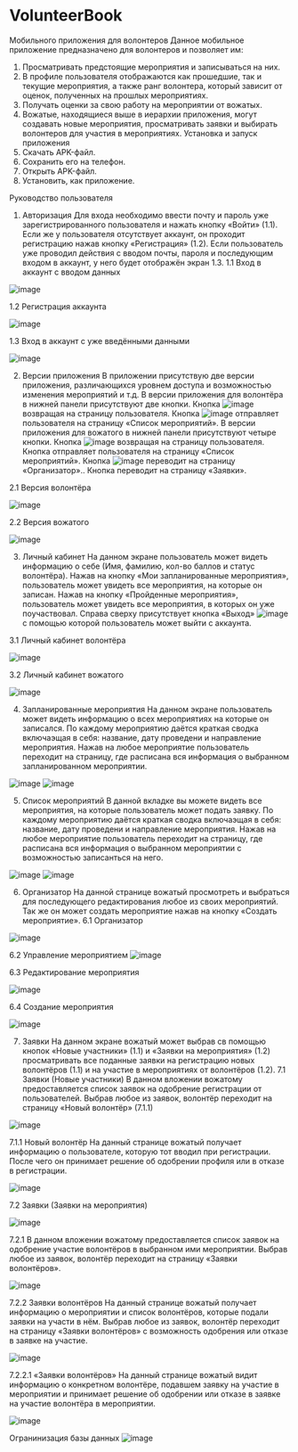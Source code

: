 # VolunteerBook

Мобильного приложения для волонтеров
Данное мобильное приложение предназначено для волонтеров и позволяет им:

1.	Просматривать предстоящие мероприятия и записываться на них.
2.	В профиле пользователя отображаются как прошедшие, так и текущие мероприятия, а также ранг волонтера, который зависит от оценок, полученных на прошлых мероприятиях.
3.	Получать оценки за свою работу на мероприятии от вожатых.
4.	Вожатые, находящиеся выше в иерархии приложения, могут создавать новые мероприятия, просматривать заявки и выбирать волонтеров для участия в мероприятиях.
Установка и запуск приложения
1.	Скачать APK-файл. 
2.	Сохранить его на телефон. 
3.	Открыть APK-файл. 
4.	Установить, как приложение.



Руководство пользователя
1. Авторизация
Для входа необходимо ввести почту и пароль уже зарегистрированного пользователя и нажать кнопку «Войти» (1.1). Если же у пользователя отсутствует аккаунт, он проходит регистрацию нажав кнопку «Регистрация» (1.2). Если пользователь уже проводил действия с вводом почты, пароля и последующим входом в аккаунт, у него будет отображён экран 1.3.
1.1 Вход в аккаунт с вводом данных
   
 ![image](https://github.com/EngiFire/VolunteerBook/assets/107999830/304ddedc-2128-4fec-843f-6c1df24f4d54)


1.2 Регистрация аккаунта

 ![image](https://github.com/EngiFire/VolunteerBook/assets/107999830/baabf571-e09e-4e40-bcd5-1b3ae581757a)


1.3 Вход в аккаунт с уже введёнными данными

![image](https://github.com/EngiFire/VolunteerBook/assets/107999830/fbcd5acb-f1f7-4a6e-bd91-940a4f0c4064)



2. Версии приложения
В приложении присутствую две версии приложения, различающихся уровнем доступа и возможностью изменения мероприятий и т.д.
В версии приложения для волонтёра в нижней панели присутствуют две кнопки. Кнопка ![image](https://github.com/EngiFire/VolunteerBook/assets/107999830/352b110d-c078-4aef-8549-f3aba619f7b7)
 возвращая на страницу пользователя. Кнопка ![image](https://github.com/EngiFire/VolunteerBook/assets/107999830/d40718a3-26bf-4047-b571-a74247af3f64)
 отправляет пользователя на страницу «Список мероприятий».
В версии приложения для вожатого в нижней панели присутствуют четыре кнопки. Кнопка ![image](https://github.com/EngiFire/VolunteerBook/assets/107999830/01b6d30a-f89e-4672-93e7-cbdbefd08f02)
 возвращая на страницу пользователя. Кнопка   отправляет пользователя на страницу «Список мероприятий». Кнопка ![image](https://github.com/EngiFire/VolunteerBook/assets/107999830/7210739b-35ba-4908-a391-34166b2e811b)  переводит на страницу «Организатор».. Кнопка   переводит на страницу «Заявки».


2.1 Версия волонтёра

![image](https://github.com/EngiFire/VolunteerBook/assets/107999830/80ddc0c2-f34d-4c8c-8a9c-c5749fa920e2)


2.2 Версия вожатого

![image](https://github.com/EngiFire/VolunteerBook/assets/107999830/a806733e-14be-4711-82b8-6f9166906aba)


3. Личный кабинет 
На данном экране пользователь может видеть информацию о себе (Имя, фамилию, кол-во баллов и статус волонтёра). Нажав на кнопку «Мои запланированные мероприятия», пользователь может увидеть все мероприятия, на которые он записан. Нажав на кнопку «Пройденные мероприятия», пользователь может увидеть все мероприятия, в которых он уже поучаствовал. Справа сверху присутствует кнопка «Выход» ![image](https://github.com/EngiFire/VolunteerBook/assets/107999830/87fe05cb-8007-4e41-b602-3adf2206a98b) с помощью которой пользователь может выйти с аккаунта.

3.1 Личный кабинет волонтёра

![image](https://github.com/EngiFire/VolunteerBook/assets/107999830/3d813b0e-1d12-45d7-af0f-45057e170ad2)


3.2 Личный кабинет вожатого

![image](https://github.com/EngiFire/VolunteerBook/assets/107999830/d9f0c4f9-0c34-4b2d-8029-93f7bc7dd03b)




4. Запланированные мероприятия
На данном экране пользователь может видеть информацию о всех мероприятиях на которые он записался. По каждому мероприятию даётся краткая сводка включаэщая в себя: название, дату проведени и направление мероприятия. Нажав на любое мероприятие пользователь переходит на страницу, где расписана вся информация о выбранном запланированном мероприятии.

![image](https://github.com/EngiFire/VolunteerBook/assets/107999830/87b8e27a-399d-4dda-bf6b-bbff73f4e2a4)
![image](https://github.com/EngiFire/VolunteerBook/assets/107999830/71cc58b0-1ebb-4180-8eab-a42a7299e918)


5.	Список мероприятий
В данной вкладке вы можете видеть все мероприятия, на которые пользователь может подать заявку. По каждому мероприятию даётся краткая сводка включаэщая в себя: название, дату проведени и направление мероприятия. Нажав на любое мероприятие пользователь переходит на страницу, где расписана вся информация о выбранном мероприятии с возможностью записанться на него.

![image](https://github.com/EngiFire/VolunteerBook/assets/107999830/07e7878d-baa0-4d4a-a543-38bdf557d1de)
![image](https://github.com/EngiFire/VolunteerBook/assets/107999830/d1c4b57f-ed50-4980-a36d-618590992fd0)




6.	Организатор
На данной странице вожатый просмотреть и выбраться для последующего редактирования любое из своих мероприятий. Так же он может создать мероприятие нажав на кнопку «Создать мероприятие».
6.1	Организатор
  	
![image](https://github.com/EngiFire/VolunteerBook/assets/107999830/7f0f4679-46cf-439c-9536-7172b461bebe)



6.2	Управление мероприятием
![image](https://github.com/EngiFire/VolunteerBook/assets/107999830/ac39fbdc-ceb9-4208-aa7d-5ef8fe06dad4)





6.3	Редактирование мероприятия

![image](https://github.com/EngiFire/VolunteerBook/assets/107999830/8edf7b8e-20e8-42f0-9e38-b621535fa8c5)




6.4	Создание мероприятия

![image](https://github.com/EngiFire/VolunteerBook/assets/107999830/e1ff8646-7dcc-4014-83f7-4ddf08c68d51)




7.	Заявки
На данном экране вожатый может выбрав св помощью кнопок «Новые
участники» (1.1) и «Заявки на мероприятия» (1.2) просматривать все поданные заявки на регистрацию новых волонтёров (1.1)  и на участие в мероприятиях от волонтёров (1.2).
7.1	Заявки (Новые участники)
В данном вложении вожатому предоставляется список заявок на одобрение регистрации от пользователей. Выбрав любое из заявок, волонтёр переходит на страницу «Новый волонтёр» (7.1.1)

![image](https://github.com/EngiFire/VolunteerBook/assets/107999830/ad49e167-ceb7-403a-a7eb-f99e742c8d1d)



7.1.1	Новый волонтёр
На данный странице вожатый получает информацию о пользователе, которую тот вводил при регистрации. После чего он принимает решение об одобрении профиля или в отказе в регистрации.

![image](https://github.com/EngiFire/VolunteerBook/assets/107999830/0fa4ca76-7b8b-4e26-8608-3b753ebc60b1)





7.2	Заявки (Заявки на мероприятия)

![image](https://github.com/EngiFire/VolunteerBook/assets/107999830/ea4f1424-2629-4863-9e8c-6f7b3fddc1f2)



7.2.1	В данном вложении вожатому предоставляется список заявок на одобрение участие волонтёров в выбранном ими мероприятии. Выбрав любое из заявок, волонтёр переходит на страницу «Заявки волонтёров».

![image](https://github.com/EngiFire/VolunteerBook/assets/107999830/6934fe59-0e8a-4da5-aeac-ae62fde33929)





7.2.2	Заявки волонтёров
На данный странице вожатый получает информацию о мероприятии и список волонтёров, которые подали заявки на участи в нём. Выбрав любое из заявок, волонтёр переходит на страницу «Заявки волонтёров» с возможность одобрения или отказе в заявке на участие.

![image](https://github.com/EngiFire/VolunteerBook/assets/107999830/e009c4d4-3023-4daf-8313-54d20dd4e56b)




7.2.2.1	«Заявки волонтёров»
На данный странице вожатый видит информацию о конкретном волонтёре, подавшем заявку на участие в мероприятии и принимает решение об одобрении или отказе в заявке на участие волонтёра в мероприятии.

![image](https://github.com/EngiFire/VolunteerBook/assets/107999830/1040c378-9abc-46e5-a829-0b4ea5b455fb)




Огранинизация базы данных
![image](https://github.com/EngiFire/VolunteerBook/assets/107999830/6641b82e-9709-482b-baf1-e0784dd5fa4e)


   
